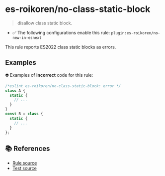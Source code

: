 # es-roikoren/no-class-static-block
> disallow class static block.

- ✅ The following configurations enable this rule: `plugin:es-roikoren/no-new-in-esnext`

This rule reports ES2022 class static blocks as errors.

## Examples

⛔ Examples of **incorrect** code for this rule:

```js
/*eslint es-roikoren/no-class-static-block: error */
class A {
  static {
    // ...
  }
}
const B = class {
  static {
    // ...
  }
};
```

## 📚 References

- [Rule source](https://github.com/roikoren755/eslint-plugin-es/blob/v1.0.1/src/rules/no-class-static-block.ts)
- [Test source](https://github.com/roikoren755/eslint-plugin-es/blob/v1.0.1/tests/src/rules/no-class-static-block.ts)
